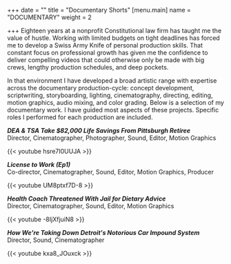 +++
date = ""
title = "Documentary Shorts"
[menu.main]
name = "DOCUMENTARY"
weight = 2

+++
Eighteen years at a nonprofit Constitutional law firm has taught me the value of hustle. Working with limited budgets on tight deadlines has forced me to develop a Swiss Army Knife of personal production skills. That constant focus on professional growth has given me the confidence to deliver compelling videos that could otherwise only be made with big crews, lengthy production schedules, and deep pockets.

In that environment I have developed a broad artistic range with expertise across the documentary production-cycle: concept development, scriptwriting, storyboarding, lighting, cinematography, directing, editing, motion graphics, audio mixing, and color grading. Below is a selection of my documentary work. I have guided most aspects of these projects. Specific roles I performed for each production are included.

**_DEA & TSA Take $82,000 Life Savings From Pittsburgh Retiree_**  
Director, Cinematographer, Photographer, Sound, Editor, Motion Graphics

{{< youtube hsre7I0UUJA >}}
&nbsp;

**_License to Work (Ep1)_**  
Co-director, Cinematographer, Sound, Editor, Motion Graphics, Producer

{{< youtube UM8ptxf7D-8 >}}
&nbsp;

**_Health Coach Threatened With Jail for Dietary Advice_**  
Director, Cinematographer, Sound, Editor, Motion Graphics

{{< youtube -8IjXfjuiN8 >}}
&nbsp;

**_How We're Taking Down Detroit's Notorious Car Impound System_**  
Director, Sound, Cinematographer

{{< youtube kxa8_JOuxck >}}
&nbsp;